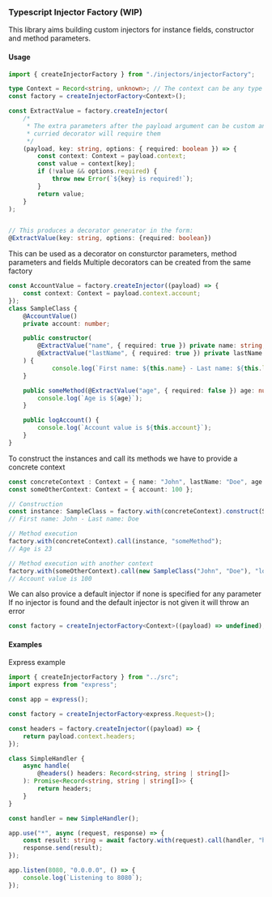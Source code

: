 ### Typescript Injector Factory (WIP)

This library aims building custom injectors for instance fields,
constructor and method parameters.

#### Usage

```typescript
import { createInjectorFactory } from "./injectors/injectorFactory";

type Context = Record<string, unknown>; // The context can be any type
const factory = createInjectorFactory<Context>();

const ExtractValue = factory.createInjector(
	/*
	 * The extra parameters after the payload argument can be custom and the resulting
	 * curried decorator will require them
	 */
	(payload, key: string, options: { required: boolean }) => {
		const context: Context = payload.context;
		const value = context[key];
		if (!value && options.required) {
			throw new Error(`${key} is required!`);
		}
		return value;
	}
);


// This produces a decorator generator in the form:
@ExtractValue(key: string, options: {required: boolean})
```

This can be used as a decorator on consturctor parameters,
method parameters and fields
Multiple decorators can be created from the same factory

```typescript
const AccountValue = factory.createInjector((payload) => {
	const context: Context = payload.context.account;
});
class SampleClass {
	@AccountValue()
	private account: number;

	public constructor(
		@ExtractValue("name", { required: true }) private name: string,
		@ExtractValue("lastName", { required: true }) private lastName: string
	) {
			console.log(`First name: ${this.name} - Last name: ${this.lastName}`):
	}

	public someMethod(@ExtractValue("age", { required: false }) age: number) {
		console.log(`Age is ${age}`);
	}

	public logAccount() {
		console.log(`Account value is ${this.account}`);
	}
}
```

To construct the instances and call its methods we have to provide a concrete context

```typescript
const concreteContext : Context = { name: "John", lastName: "Doe", age: 23, ... };
const someOtherContext: Context = { account: 100 };

// Construction
const instance: SampleClass = factory.with(concreteContext).construct(SampleClass);
// First name: John - Last name: Doe

// Method execution
factory.with(concreteContext).call(instance, "someMethod");
// Age is 23

// Method execution with another context
factory.with(someOtherContext).call(new SampleClass("John", "Doe"), "logAcount");
// Account value is 100
```

We can also provice a default injector if none is specified for any parameter
If no injector is found and the default injector is not given it will throw an error

```typescript
const factory = createInjectorFactory<Context>((payload) => undefined);
```

#### Examples

Express example

```typescript
import { createInjectorFactory } from "../src";
import express from "express";

const app = express();

const factory = createInjectorFactory<express.Request>();

const headers = factory.createInjector((payload) => {
	return payload.context.headers;
});

class SimpleHandler {
	async handle(
		@headers() headers: Record<string, string | string[]>
	): Promise<Record<string, string | string[]>> {
		return headers;
	}
}

const handler = new SimpleHandler();

app.use("*", async (request, response) => {
	const result: string = await factory.with(request).call(handler, "handle");
	response.send(result);
});

app.listen(8080, "0.0.0.0", () => {
	console.log(`Listening to 8080`);
});
```
